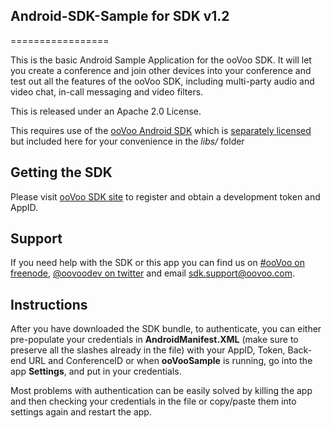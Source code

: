 ## Android-SDK-Sample for SDK v1.2

=================

This is the basic Android Sample Application for the ooVoo SDK. It will let you create a conference and join other devices into your conference and test out all the features of the ooVoo SDK, including multi-party audio and video chat, in-call messaging and video filters.

This is released under an Apache 2.0 License.

This requires use of the [ooVoo Android SDK](http://developer.oovoo.com) which is [separately licensed](http://developer.oovoo.com/eula3) but included here for your convenience in the *libs/* folder

## Getting the SDK
Please visit [ooVoo SDK site](http://developer.oovoo.com) to register and obtain a development token and AppID.

## Support
If you need help with the SDK or this app you can find us on [#ooVoo on freenode](http://webchat.freenode.net/?channels=%23oovoo&uio=OT10cnVlde), [@oovoodev on twitter](http://twitter.com/oovoodev) and email <sdk.support@oovoo.com>.

## Instructions
After you have downloaded the SDK bundle, to authenticate, you can either pre-populate your credentials in **AndroidManifest.XML** (make sure to preserve all the slashes already in the file) with your AppID, Token, Back-end URL and ConferenceID or when **ooVooSample** is running, go into the app **Settings**, and put in your credentials.

Most problems with authentication can be easily solved by killing the app and then checking your credentials in the file or copy/paste them into settings again and restart the app. 
